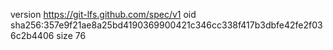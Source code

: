 version https://git-lfs.github.com/spec/v1
oid sha256:357e9f21ae8a25bd4190369900421c346cc338f417b3dbfe42fe2f036c2b4406
size 76
